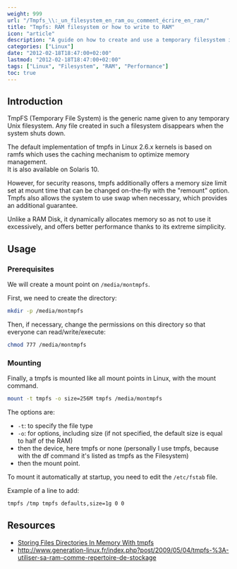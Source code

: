 ```yaml
---
weight: 999
url: "/Tmpfs_\\:_un_filesystem_en_ram_ou_comment_écrire_en_ram/"
title: "Tmpfs: RAM filesystem or how to write to RAM"
icon: "article"
description: "A guide on how to create and use a temporary filesystem in RAM for fast access and temporary storage"
categories: ["Linux"]
date: "2012-02-18T18:47:00+02:00"
lastmod: "2012-02-18T18:47:00+02:00"
tags: ["Linux", "Filesystem", "RAM", "Performance"]
toc: true
---
```


## Introduction

TmpFS (Temporary File System) is the generic name given to any temporary Unix filesystem. Any file created in such a filesystem disappears when the system shuts down.

The default implementation of tmpfs in Linux 2.6.x kernels is based on ramfs which uses the caching mechanism to optimize memory management.  
It is also available on Solaris 10.

However, for security reasons, tmpfs additionally offers a memory size limit set at mount time that can be changed on-the-fly with the "remount" option. Tmpfs also allows the system to use swap when necessary, which provides an additional guarantee.

Unlike a RAM Disk, it dynamically allocates memory so as not to use it excessively, and offers better performance thanks to its extreme simplicity.

## Usage

### Prerequisites

We will create a mount point on `/media/montmpfs`.

First, we need to create the directory:

```bash
mkdir -p /media/montmpfs
```

Then, if necessary, change the permissions on this directory so that everyone can read/write/execute:

```bash
chmod 777 /media/montmpfs
```

### Mounting

Finally, a tmpfs is mounted like all mount points in Linux, with the mount command.

```bash
mount -t tmpfs -o size=256M tmpfs /media/montmpfs
```

The options are:

- `-t`: to specify the file type
- `-o`: for options, including size (if not specified, the default size is equal to half of the RAM)
- then the device, here tmpfs or none (personally I use tmpfs, because with the df command it's listed as tmpfs as the Filesystem)
- then the mount point.

To mount it automatically at startup, you need to edit the `/etc/fstab` file.

Example of a line to add:

```bash
tmpfs /tmp tmpfs defaults,size=1g 0 0
```

## Resources
- [Storing Files Directories In Memory With tmpfs](/pdf/storing_files_directories_in_memory_with_tmpfs.pdf)
- http://www.generation-linux.fr/index.php?post/2009/05/04/tmpfs-%3A-utiliser-sa-ram-comme-repertoire-de-stockage
